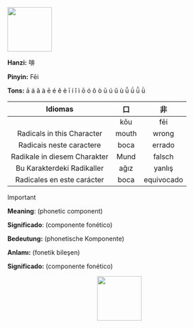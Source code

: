 <a href="https://www.youtube.com/@deisefreire5875/videos" target="blank"><img align="center" src="" alt="" height="100" /></a> 

**Hanzi:** 啡

**Pinyin:** Fēi


**Tons:** ā á ǎ à ē é ě è ī í ǐ ì ō ó ǒ ò ū ú ǔ ù ǖ ǘ ǚ ǜ 

| Idiomas | 口 | 非 |
| :---: | :---: | :---: |
|  | kǒu | fēi |
| Radicals in this Character | mouth | wrong |
|Radicais neste caractere | boca | errado |
| Radikale in diesem Charakter | Mund | falsch|
| Bu Karakterdeki Radikaller | ağız | yanlış | 
| Radicales en este carácter | boca | equivocado |


> [!IMPORTANT]
>
> **Meaning**: (phonetic component)
> 
> **Significado**: (componente fonético)
> 
> **Bedeutung:** (phonetische Komponente)
>
> **Anlamı:** (fonetik bileşen)
>
> **Significado:** (componente fonético)

<p align="center">
<a href="https://www.youtube.com/@deisefreire5875/videos" target="blank"><img align="center" src="" alt="" height="100" /></a> 
</p>
